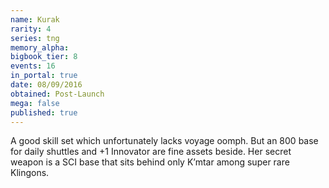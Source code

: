 ```yaml
---
name: Kurak
rarity: 4
series: tng
memory_alpha:
bigbook_tier: 8
events: 16
in_portal: true
date: 08/09/2016
obtained: Post-Launch
mega: false
published: true
---
```


A good skill set which unfortunately lacks voyage oomph. But an 800 base for daily shuttles and +1 Innovator are fine assets beside. Her secret weapon is a SCI base that sits behind only K’mtar among super rare Klingons.
